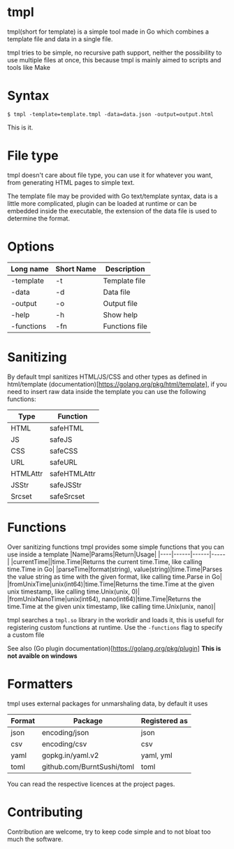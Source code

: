 tmpl
====

tmpl(short for template) is a simple tool made in Go which combines a template file and data in a single file.

tmpl tries to be simple, no recursive path support, neither the possibility to use multiple files at once,
this because tmpl is mainly aimed to scripts and tools like Make

Syntax
======

`$ tmpl -template=template.tmpl -data=data.json -output=output.html`

This is it.

File type
=========

tmpl doesn't care about file type, you can use it for whatever you want, from generating HTML pages to simple text.

The template file may be provided with Go text/template syntax, data is a little more complicated, plugin can be loaded at runtime or can be embedded inside the executable, the extension of the data file is used to determine the format.

Options
=======

| Long name | Short Name | Description | 
|-----------|------------|-------------| 
| -template | -t | Template file | 
| -data | -d | Data file | 
| -output | -o | Output file | 
| -help | -h | Show help | 
| -functions| -fn | Functions file |

Sanitizing
==========

By default tmpl sanitizes HTML/JS/CSS and other types as defined in html/template (documentation)[https://golang.org/pkg/html/template],
if you need to insert raw data inside the template you can use the following functions:

|Type | Function |
|-----|----------|
|HTML | safeHTML|
|JS | safeJS|
|CSS | safeCSS|
|URL | safeURL|
|HTMLAttr | safeHTMLAttr|
|JSStr | safeJSStr|
|Srcset | safeSrcset|

Functions
=========

Over sanitizing functions tmpl provides some simple functions that you can use inside a template
|Name|Params|Return|Usage|
|----|------|------|-----|
|currentTime||time.Time|Returns the current time.Time, like calling time.Time in Go|
|parseTime|format(string), value(string)|time.Time|Parses the value string as time with the given format, like calling time.Parse in Go|
|fromUnixTime|unix(int64)|time.Time|Returns the time.Time at the given unix timestamp, like calling time.Unix(unix, 0)|
|fromUnixNanoTime|unix(int64), nano(int64)|time.Time|Returns the time.Time at the given unix timestamp, like calling time.Unix(unix, nano)|

tmpl searches a `tmpl.so` library in the workdir and loads it, this is usefull for registering custom functions at runtime.
Use the `-functions` flag to specify a custom file

See also (Go plugin documentation)[https://golang.org/pkg/plugin]
**This is not avaible on windows**

Formatters
==========

tmpl uses external packages for unmarshaling data, by default it uses

|Format | Package | Registered as|
|-------|---------|--------------|
|json|encoding/json|json|
|csv|encoding/csv|csv|
|yaml|gopkg.in/yaml.v2|yaml, yml|
|toml|github.com/BurntSushi/toml|toml|

You can read the respective licences at the project pages.

Contributing
============

Contribution are welcome, try to keep code simple and to not bloat too much the software.
